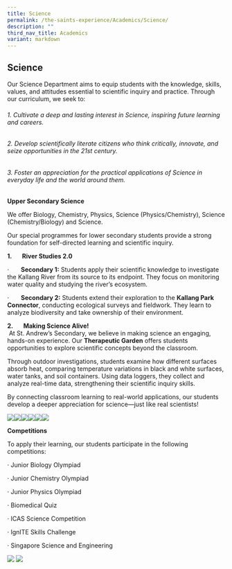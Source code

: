 ```yaml
---
title: Science
permalink: /the-saints-experience/Academics/Science/
description: ""
third_nav_title: Academics
variant: markdown
---
```

## Science



Our Science Department aims to equip students with the knowledge, skills, values, and attitudes essential to scientific inquiry and practice. Through our curriculum, we seek to:

###### 1. Cultivate a deep and lasting interest in Science, inspiring future learning and careers.

###### 2. Develop scientifically literate citizens who think critically, innovate, and seize opportunities in the 21st century.

###### 3. Foster an appreciation for the practical applications of Science in everyday life and the world around them.

**Upper Secondary Science**

We offer Biology, Chemistry, Physics, Science (Physics/Chemistry), Science (Chemistry/Biology) and Science.

Our special programmes for lower secondary students provide a strong foundation for self-directed learning and scientific inquiry.

**1.**&nbsp;&nbsp;&nbsp;&nbsp;&nbsp; **River Studies 2.0**

·&nbsp;&nbsp;&nbsp;&nbsp;&nbsp;&nbsp; **Secondary 1:** Students apply their scientific knowledge to investigate the Kallang River from its source to its endpoint. They focus on monitoring water quality and studying the river’s ecosystem.

·&nbsp;&nbsp;&nbsp;&nbsp;&nbsp;&nbsp; **Secondary 2:** Students extend their exploration to the **Kallang Park Connector**, conducting ecological surveys and fieldwork. They learn to analyze biodiversity and take ownership of their environment.

**2.**&nbsp;&nbsp;&nbsp;&nbsp;&nbsp; **Making Science Alive!**  
&nbsp;At St. Andrew’s Secondary, we believe in making science an engaging, hands-on experience. Our **Therapeutic Garden** offers students opportunities to explore scientific concepts beyond the classroom.

Through outdoor investigations, students examine how different surfaces absorb heat, comparing temperature variations in black and white surfaces, water tanks, and soil containers. Using data loggers, they collect and analyze real-time data, strengthening their scientific inquiry skills.

By connecting classroom learning to real-world applications, our students develop a deeper appreciation for science—just like real scientists!


![](/images/RiverStudies3.png)![](/images/RiverStudies.png)![](/images/RiverStudies2.png)![](/images/Making_Science_Alive___temperature_of_soil_in_diff_pots.jpg)![](/images/River_Studies_2025___water_collection_1.jpg)![](/images/River_Studies_2025___Building_Filtration_Device_and_Testing_for_Turbidity_1.jpg)

         

**Competitions**

To apply their learning, our students participate in the following competitions:

· Junior Biology Olympiad

· Junior Chemistry Olympiad

· Junior Physics Olympiad

· Biomedical Quiz

· ICAS Science Competition

· IgnITE Skills Challenge

· Singapore Science and Engineering

![](/images/ScienceFair.png) ![](/images/ScienceFair3.png)